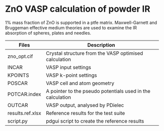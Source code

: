 # ZnO VASP calculation of powder IR

1% mass fraction of ZnO is supported in a ptfe matrix.  Maxwell-Garnett and Bruggeman effective medium theories are used to examine the IR absorption of spheres, plates and needles.


| Files                      | Description                                               |
| -------------------------- | --------------------------------------------------------- |
| zno_opt.cif                | Crystal structure from the VASP optimised calculation     |
| INCAR                      | VASP input settings                                       |
| KPOINTS                    | VASP k-point settings                                     |
| POSCAR                     | VASP cell and atom geometry                               |
| POTCAR.index               | A pointer to the pseudo potentials used in the calculation|
| OUTCAR                     | VASP output, analysed by PDielec                          |
| results.ref.xlsx           | Reference results for the test suite                      |
| script.py                  | pdgui script to create the reference results              |

